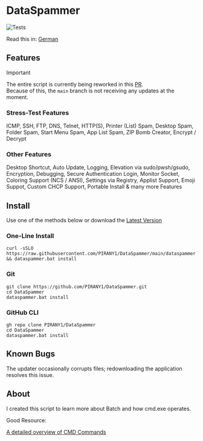 # DataSpammer

![Tests](https://github.com/PIRANY1/DataSpammer/actions/workflows/workflow.yml/badge.svg)

Read this in: [German](https://github.com/PIRANY1/DataSpammerDE)

## Features
> [!IMPORTANT]  
> The entire script is currently being reworked in this [PR](https://github.com/PIRANY1/DataSpammer/pull/27).  
> Because of this, the `main` branch is not receiving any updates at the moment.

### Stress-Test Features

ICMP, SSH, FTP, DNS, Telnet, HTTP(S), Printer (List) Spam, Desktop Spam, Folder Spam, Start Menu Spam, App List Spam, ZIP Bomb Creator, Encrypt / Decrypt 

### Other Features

Desktop Shortcut, Auto Update, Logging, Elevation via sudo/pwsh/gsudo, Encryption, Debugging, Secure Authentication
Login, Monitor Socket, Coloring Support (NCS / ANSI), Settings via Registry, Applist Support, Emoji Suppot, 
Custom CHCP Support, Portable Install & many more Features

## Install

Use one of the methods below or download the [Latest Version](https://github.com/PIRANY1/DataSpammer/releases/latest)

### One-Line Install

``` batch
curl -sSLO https://raw.githubusercontent.com/PIRANY1/DataSpammer/main/dataspammer.bat && dataspammer.bat install
```

### Git

``` batch
git clone https://github.com/PIRANY1/DataSpammer.git
cd DataSpammer
dataspammer.bat install
```

### GitHub CLI

``` batch
gh repo clone PIRANY1/DataSpammer
cd DataSpammer
dataspammer.bat install
```

## Known Bugs

The updater occasionally corrupts files; redownloading the application resolves this issue.

## About

I created this script to learn more about Batch and how cmd.exe operates.

Good Resource:

[A detailed overview of CMD Commands](https://ss64.com/nt/)
